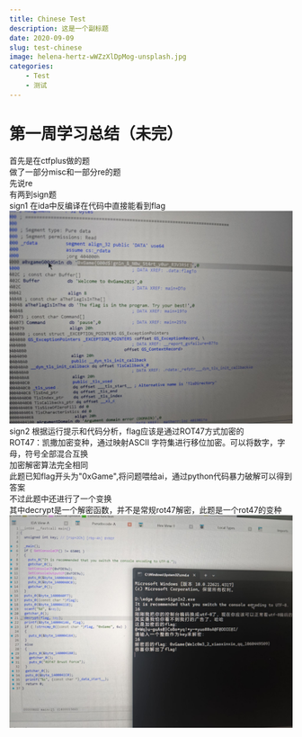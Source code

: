 ```yaml
---
title: Chinese Test
description: 这是一个副标题
date: 2020-09-09
slug: test-chinese
image: helena-hertz-wWZzXlDpMog-unsplash.jpg
categories:
    - Test
    - 测试
---
```


# 第一周学习总结（未完）
首先是在ctfplus做的题  
做了一部分misc和一部分re的题  
先说re  
有两到sign题  
sign1 在ida中反编译在代码中直接能看到flag  
![photo by sign1](sign1.jpg)  
sign2 根据运行提示和代码分析，flag应该是通过ROT47方式加密的  
ROT47：凯撒加密变种，通过映射ASCII 字符集进行移位加密。可以将数字，字母，符号全部混合互换  
加密解密算法完全相同  
此题已知flag开头为"0xGame",将问题喂给ai，通过python代码暴力破解可以得到答案  
不过此题中还进行了一个变换  
其中decrypt是一个解密函数，并不是常规rot47解密，此题是一个rot47的变种  
![photo by sing2](sign2.jpg)  
